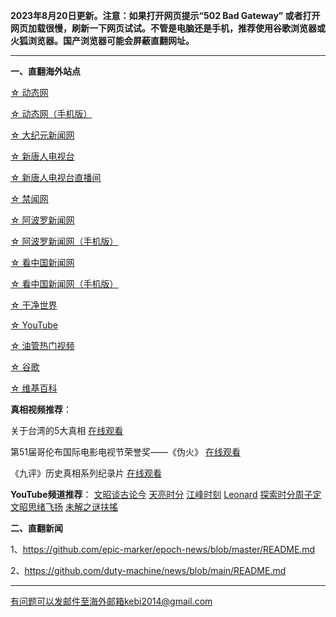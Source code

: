 **2023年8月20日更新。注意：如果打开网页提示“502 Bad Gateway” 或者打开网页加载很慢，刷新一下网页试试。不管是电脑还是手机，推荐使用谷歌浏览器或火狐浏览器。国产浏览器可能会屏蔽直翻网址。**

***

**一、直翻海外站点**

[☆ 动态网](https://free.free9.site/20)

[☆ 动态网（手机版）](https://free.free9.site/21)

[☆ 大纪元新闻网](https://free.free9.site/90)

[☆ 新唐人电视台](https://free.free9.site/4)

[☆ 新唐人电视台直播间](https://free.free9.site/44)

[☆ 禁闻网](https://free.free9.site/3)

[☆ 阿波罗新闻网](https://free.free9.site/7)

[☆ 阿波罗新闻网（手机版）](https://free.free9.site/53)

[☆ 看中国新闻网](https://free.free9.site/26)

[☆ 看中国新闻网（手机版）](https://free.free9.site/54)

[☆ 干净世界](https://free.free9.site/1)

[☆ YouTube](https://free.free9.site/45)

[☆ 油管热门视频](https://free.free9.site/55)

[☆ 谷歌](https://free.free9.site/62)

[☆ 维基百科](https://free.free9.site/63)

**真相视频推荐**：

关于台湾的5大真相 [在线观看](https://free.free9.site/70)

第51届哥伦布国际电影电视节荣誉奖——《伪火》 [在线观看](https://free.free9.site/71)

《九评》历史真相系列纪录片 [在线观看](https://free.free9.site/72)

**YouTube频道推荐**： [文昭谈古论今](https://free.free9.site/46) [天亮时分](https://free.free9.site/47) [江峰时刻](https://free.free9.site/48) [Leonard](https://free.free9.site/49) [探索时分周子定](https://free.free9.site/50) [文昭思绪飞扬](https://free.free9.site/51) [未解之谜扶搖](https://free.free9.site/52)

**二、直翻新闻**

1、https://github.com/epic-marker/epoch-news/blob/master/README.md

2、https://github.com/duty-machine/news/blob/main/README.md

***


有问题可以发邮件至海外邮箱kebi2014@gmail.com
